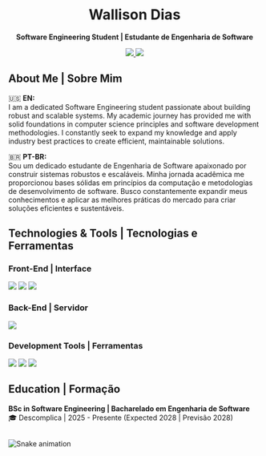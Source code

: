 <h1 align="center">Wallison Dias</h1>
<p align="center">
  <strong>Software Engineering Student | Estudante de Engenharia de Software</strong>
</p>

<p align="center">
  <a href="mailto:wallisonjuniodias@outlook.com">
    <img src="https://img.shields.io/badge/Outlook-0078D4?style=for-the-badge&logo=microsoft-outlook&logoColor=white"/>
  </a>
  <a href="https://linkedin.com/in/wallison">
    <img src="https://img.shields.io/badge/LinkedIn-0077B5?style=for-the-badge&logo=linkedin&logoColor=white"/>
  </a>
</p>

##

## About Me | Sobre Mim

🇺🇸 **EN:**  
I am a dedicated Software Engineering student passionate about building robust and scalable systems. My academic journey has provided me with solid foundations in computer science principles and software development methodologies. I constantly seek to expand my knowledge and apply industry best practices to create efficient, maintainable solutions.

🇧🇷 **PT-BR:**  
Sou um dedicado estudante de Engenharia de Software apaixonado por construir sistemas robustos e escaláveis. Minha jornada acadêmica me proporcionou bases sólidas em princípios da computação e metodologias de desenvolvimento de software. Busco constantemente expandir meus conhecimentos e aplicar as melhores práticas do mercado para criar soluções eficientes e sustentáveis.

##

## Technologies & Tools | Tecnologias e Ferramentas

### Front-End | Interface
<p>
  <img src="https://img.shields.io/badge/HTML5-E34F26?style=for-the-badge&logo=html5&logoColor=white"/>
  <img src="https://img.shields.io/badge/CSS3-1572B6?style=for-the-badge&logo=css3&logoColor=white"/>
  <img src="https://img.shields.io/badge/JavaScript-F7DF1E?style=for-the-badge&logo=javascript&logoColor=black"/>
</p>

### Back-End | Servidor
<p>
  <img src="https://img.shields.io/badge/Java-007396?style=for-the-badge&logo=java&logoColor=white"/>
</p>

### Development Tools | Ferramentas
<p>
  <img src="https://img.shields.io/badge/Git-F05032?style=for-the-badge&logo=git&logoColor=white"/>
  <img src="https://img.shields.io/badge/VS_Code-007ACC?style=for-the-badge&logo=visual-studio-code&logoColor=white"/>
  <img src="https://img.shields.io/badge/GitHub-181717?style=for-the-badge&logo=github&logoColor=white"/>
</p>

##

## Education | Formação
**BSc in Software Engineering | Bacharelado em Engenharia de Software**  
🎓 Descomplica | 2025 - Presente (Expected 2028 | Previsão 2028)  

##

![Snake animation](https://github.com/WalliCode/WalliCode/blob/output/github-contribution-grid-snake.svg)
